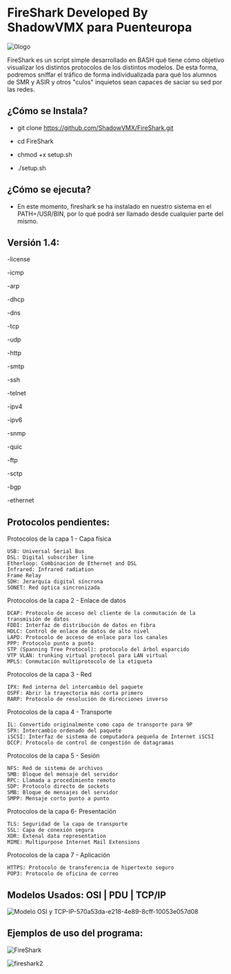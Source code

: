 # FireShark Developed By ShadowVMX para Puenteuropa

![0logo](https://user-images.githubusercontent.com/92258683/205993832-83adae18-0187-4728-98ab-bf3c3ac9655e.jpg)

FireShark es un script simple desarrollado en BASH qué tiene cómo objetivo visualizar los distintos protocolos de los distintos modelos. De esta forma, podremos sniffar el tráfico de forma individualizada para qué los alumnos de SMR y ASIR y otros "culos" inquietos sean capaces de saciar su sed por las redes.


## ¿Cómo se Instala?
- git clone https://github.com/ShadowVMX/FireShark.git

- cd FireShark

- chmod +x setup.sh

- ./setup.sh


## ¿Cómo se ejecuta?
- En este momento, fireshark se ha instalado en nuestro sistema en el PATH=/USR/BIN, por lo qué podrá ser llamado desde cualquier parte del mismo.


## Versión 1.4:

  -license

  -icmp
  
  -arp
  
  -dhcp
  
  -dns
  
  -tcp
  
  -udp
  
  -http
  
  -smtp
  
  -ssh
  
  -telnet
  
  -ipv4
  
  -ipv6
  
  -snmp
  
  -quic
  
  -ftp
  
  -sctp
  
  -bgp
  
  -ethernet
  
  
## Protocolos pendientes:

Protocolos de la capa 1 - Capa física

    USB: Universal Serial Bus
    DSL: Digital subscriber line
    Etherloop: Combinación de Ethernet and DSL
    Infrared: Infrared radiation
    Frame Relay
    SDH: Jerarquía digital síncrona
    SONET: Red óptica sincronizada

Protocolos de la capa 2 - Enlace de datos

    DCAP: Protocolo de acceso del cliente de la conmutación de la transmisión de datos
    FDDI: Interfaz de distribución de datos en fibra
    HDLC: Control de enlace de datos de alto nivel
    LAPD: Protocolo de acceso de enlace para los canales
    PPP: Protocolo punto a punto
    STP (Spanning Tree Protocol): protocolo del árbol esparcido
    VTP VLAN: trunking virtual protocol para LAN virtual
    MPLS: Conmutación multiprotocolo de la etiqueta

Protocolos de la capa 3 - Red

    IPX: Red interna del intercambio del paquete
    OSPF: Abrir la trayectoria más corta primero
    RARP: Protocolo de resolución de direcciones inverso

Protocolos de la capa 4 - Transporte

    IL: Convertido originalmente como capa de transporte para 9P
    SPX: Intercambio ordenado del paquete
    iSCSI: Interfaz de sistema de computadora pequeña de Internet iSCSI
    DCCP: Protocolo de control de congestión de datagramas

Protocolos de la capa 5 - Sesión

    NFS: Red de sistema de archivos
    SMB: Bloque del mensaje del servidor
    RPC: Llamada a procedimiento remoto
    SDP: Protocolo directo de sockets
    SMB: Bloque de mensajes del servidor
    SMPP: Mensaje corto punto a punto

Protocolos de la capa 6- Presentación

    TLS: Seguridad de la capa de transporte
    SSL: Capa de conexión segura
    XDR: Extenal data representation
    MIME: Multipurpose Internet Mail Extensions

Protocolos de la capa 7 - Aplicación

    HTTPS: Protocolo de transferencia de hipertexto seguro
    POP3: Protocolo de oficina de correo


 
## Modelos Usados: OSI | PDU | TCP/IP

![Modelo OSI y TCP-IP-570a53da-e218-4e89-8cff-10053e057d08](https://user-images.githubusercontent.com/92258683/205994931-518ad391-32d6-4d7c-9967-263e3e8db7aa.png)


## Ejemplos de uso del programa:



![FireShark](https://user-images.githubusercontent.com/92258683/205994973-11d47689-8ecf-4dc8-a96e-0a1fac268428.png)




![fireshark2](https://user-images.githubusercontent.com/92258683/205994979-7adbfe29-93e3-4822-90d9-31273a195997.png)



